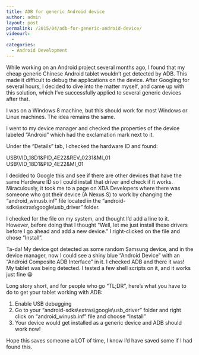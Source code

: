 ```yaml
---
title: ADB for generic Android device
author: admin
layout: post
permalink: /2015/04/adb-for-generic-android-device/
videourl:
  - 
categories:
  - Android Development
---
```

While working on an Android project several months ago, I found that my cheap generic Chinese Android tablet wouldn&#8217;t get detected by ADB. This made it difficult to debug the applications on the device. After Googling for several hours, I decided to dive into the matter myself, and came up with this solution, which I&#8217;ve successfully applied to several generic devices after that.

I was on a Windows 8 machine, but this should work for most Windows or Linux machines. The idea remains the same.

I went to my device manager and checked the properties of the device labeled &#8220;Android&#8221; which had the exclamation mark next to it.

Under the &#8220;Details&#8221; tab, I checked the hardware ID and found:

USB\VID\_18D1&#038;PID\_4E22&#038;REV\_0231&#038;MI\_01  
USB\VID\_18D1&#038;PID\_4E22&#038;MI_01

I decided to Google this and see if there are other devices that have the same Hardware ID so I could install that driver and check if it works. Miraculously, it took me to a page on XDA Developers where there was someone who got their device (A Nexus S) to work by changing the &#8220;android\_winusb.inf&#8221; file located in the &#8220;android-sdks\extras\google\usb\_driver&#8221; folder.

I checked for the file on my system, and thought I&#8217;d add a line to it. However, before doing that I thought &#8220;Well, let me just install these drivers before I go ahead and add a new device.&#8221; I right-clicked on the file and chose &#8220;Install&#8221;.

Ta-da! My device got detected as some random Samsung device, and in the device manager, now I could see a shiny blue &#8220;Android Device&#8221; with an &#8220;Android Composite ADB Interface&#8221; in it. I checked ADB and there it was! My tablet was being detected. I tested a few shell scripts on it, and it works just fine 😀

Long story short, and for people who go &#8220;TL;DR&#8221;, here&#8217;s what you have to do to get your tablet working with ADB:  
1. Enable USB debugging  
2. Go to your &#8220;android-sdks\extras\google\usb\_driver&#8221; folder and right click on &#8220;android\_winusb.inf&#8221; file and choose &#8220;Install&#8221;  
3. Your device would get installed as a generic device and ADB should work now!

Hope this saves someone a LOT of time, I know I&#8217;d have saved some if I had found this.